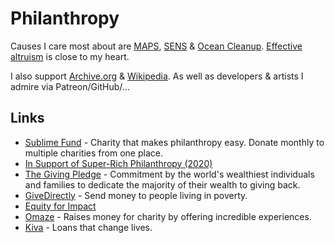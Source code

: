 # Philanthropy

Causes I care most about are [MAPS](https://www.maps.org/donate), [SENS](http://www.sens.org/donate) & [Ocean Cleanup](https://theoceancleanup.com/). [Effective altruism](../philosophy/effective-altruism.md) is close to my heart.

I also support [Archive.org](https://archive.org/donate/) & [Wikipedia](https://donate.wikimedia.org). As well as developers & artists I admire via Patreon/GitHub/...

## Links

- [Sublime Fund](https://sublimefund.org/) - Charity that makes philanthropy easy. Donate monthly to multiple charities from one place.
- [In Support of Super-Rich Philanthropy (2020)](https://followtheargument.org/in-support-of-super-rich-philanthropy)
- [The Giving Pledge](https://givingpledge.org/Home.aspx) - Commitment by the world's wealthiest individuals and families to dedicate the majority of their wealth to giving back.
- [GiveDirectly](https://www.givedirectly.org/) - Send money to people living in poverty.
- [Equity for Impact](https://equityforimpact.com/)
- [Omaze](https://www.omaze.com/) - Raises money for charity by offering incredible experiences.
- [Kiva](https://www.kiva.org/) - Loans that change lives.
